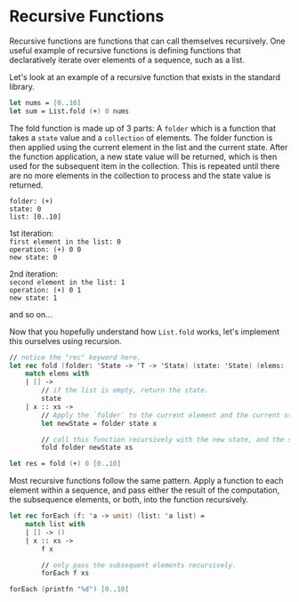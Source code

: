 # Recursive Functions

Recursive functions are functions that can call themselves recursively.
One useful example of recursive functions is defining functions that declaratively iterate over elements of a sequence, such as a list.

Let's look at an example of a recursive function that exists in the standard library.

```fsharp
let nums = [0..10]
let sum = List.fold (+) 0 nums
```

The fold function is made up of 3 parts:
A `folder` which is a function that takes a `state` value and a `collection` of elements. The folder function is then applied using the current element in the list and the current state. After the function application, a new state value will be returned, which is then used for the subsequent item in the collection. This is repeated until there are no more elements in the collection to process and the state value is returned.

`folder: (+)`  
`state: 0`  
`list: [0..10]`

1st iteration:  
`first element in the list: 0`  
`operation: (+) 0 0`  
`new state: 0` 

2nd iteration:  
`second element in the list: 1`  
`operation: (+) 0 1`  
`new state: 1`

and so on...

Now that you hopefully understand how `List.fold` works, let's implement this ourselves using recursion.

```fsharp
// notice the "rec" keyword here.
let rec fold (folder: 'State -> 'T -> 'State) (state: 'State) (elems: 'T list) =
    match elems with
    | [] ->
        // if the list is empty, return the state.
        state
    | x :: xs ->
        // Apply the `folder` to the current element and the current state.
        let newState = folder state x

        // call this function recursively with the new state, and the subsequent elements.
        fold folder newState xs

let res = fold (+) 0 [0..10]
```

Most recursive functions follow the same pattern. Apply a function to each element within a sequence, and pass either the result of the computation, the subsequence elements, or both, into the function recursively.

```fsharp
let rec forEach (f: 'a -> unit) (list: 'a list) =
    match list with
    | [] -> ()
    | x :: xs ->
        f x

        // only pass the subsequent elements recursively.
        forEach f xs

forEach (printfn "%d") [0..10]
```